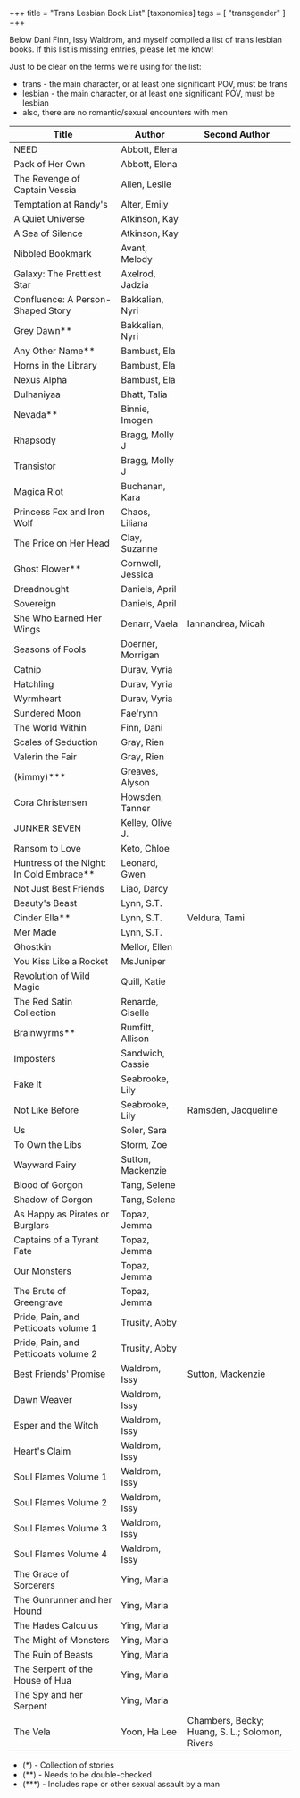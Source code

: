 +++
title = "Trans Lesbian Book List"
[taxonomies]
tags = [ "transgender" ]
+++

Below Dani Finn, Issy Waldrom, and myself compiled a list of trans lesbian books. If this list is missing entries, please let me know!

Just to be clear on the terms we're using for the list:

- trans - the main character, or at least one significant POV, must be trans
- lesbian - the main character, or at least one significant POV, must be lesbian
- also, there are no romantic/sexual encounters with men

| Title                                      | Author            | Second Author                                  |
| ------------------------------------------ | ----------------- | ---------------------------------------------- |
| NEED                                       | Abbott, Elena     |                                                |
| Pack of Her Own                            | Abbott, Elena     |                                                |
| The Revenge of Captain Vessia              | Allen, Leslie     |                                                |
| Temptation at Randy's                      | Alter, Emily      |                                                |
| A Quiet Universe                           | Atkinson, Kay     |                                                |
| A Sea of Silence                           | Atkinson, Kay     |                                                |
| Nibbled Bookmark                           | Avant, Melody     |                                                |
| Galaxy: The Prettiest Star                 | Axelrod, Jadzia   |                                                |
| Confluence: A Person-Shaped Story          | Bakkalian, Nyri   |                                                |
| Grey Dawn\*\*                              | Bakkalian, Nyri   |                                                |
| Any Other Name\*\*                         | Bambust, Ela      |                                                |
| Horns in the Library                       | Bambust, Ela      |                                                |
| Nexus Alpha                                | Bambust, Ela      |                                                |
| Dulhaniyaa                                 | Bhatt, Talia      |                                                |
| Nevada\*\*                                 | Binnie, Imogen    |                                                |
| Rhapsody                                   | Bragg, Molly J    |                                                |
| Transistor                                 | Bragg, Molly J    |                                                |
| Magica Riot                                | Buchanan, Kara    |                                                |
| Princess Fox and Iron Wolf                 | Chaos, Liliana    |                                                |
| The Price on Her Head                      | Clay, Suzanne     |                                                |
| Ghost Flower\*\*                           | Cornwell, Jessica |                                                |
| Dreadnought                                | Daniels, April    |                                                |
| Sovereign                                  | Daniels, April    |                                                |
| She Who Earned Her Wings                   | Denarr, Vaela     | Iannandrea, Micah                              |
| Seasons of Fools                           | Doerner, Morrigan |                                                |
| Catnip                                     | Durav, Vyria      |                                                |
| Hatchling                                  | Durav, Vyria      |                                                |
| Wyrmheart                                  | Durav, Vyria      |                                                |
| Sundered Moon                              | Fae'rynn          |                                                |
| The World Within                           | Finn, Dani        |                                                |
| Scales of Seduction                        | Gray, Rien        |                                                |
| Valerin the Fair                           | Gray, Rien        |                                                |
| (kimmy)\*\*\*                              | Greaves, Alyson   |                                                |
| Cora Christensen                           | Howsden, Tanner   |                                                |
| JUNKER SEVEN                               | Kelley, Olive J.  |                                                |
| Ransom to Love                             | Keto, Chloe       |                                                |
| Huntress of the Night: In Cold Embrace\*\* | Leonard, Gwen     |                                                |
| Not Just Best Friends                      | Liao, Darcy       |                                                |
| Beauty's Beast                             | Lynn, S.T.        |                                                |
| Cinder Ella\*\*                            | Lynn, S.T.        | Veldura, Tami                                  |
| Mer Made                                   | Lynn, S.T.        |                                                |
| Ghostkin                                   | Mellor, Ellen     |                                                |
| You Kiss Like a Rocket                     | MsJuniper         |                                                |
| Revolution of Wild Magic                   | Quill, Katie      |                                                |
| The Red Satin Collection                   | Renarde, Giselle  |                                                |
| Brainwyrms\*\*                             | Rumfitt, Allison  |                                                |
| Imposters                                  | Sandwich, Cassie  |                                                |
| Fake It                                    | Seabrooke, Lily   |                                                |
| Not Like Before                            | Seabrooke, Lily   | Ramsden, Jacqueline                            |
| Us                                         | Soler, Sara       |                                                |
| To Own the Libs                            | Storm, Zoe        |                                                |
| Wayward Fairy                              | Sutton, Mackenzie |                                                |
| Blood of Gorgon                            | Tang, Selene      |                                                |
| Shadow of Gorgon                           | Tang, Selene      |                                                |
| As Happy as Pirates or Burglars            | Topaz, Jemma      |                                                |
| Captains of a Tyrant Fate                  | Topaz, Jemma      |                                                |
| Our Monsters                               | Topaz, Jemma      |                                                |
| The Brute of Greengrave                    | Topaz, Jemma      |                                                |
| Pride, Pain, and Petticoats volume 1       | Trusity, Abby     |                                                |
| Pride, Pain, and Petticoats volume 2       | Trusity, Abby     |                                                |
| Best Friends' Promise                      | Waldrom, Issy     | Sutton, Mackenzie                              |
| Dawn Weaver                                | Waldrom, Issy     |                                                |
| Esper and the Witch                        | Waldrom, Issy     |                                                |
| Heart's Claim                              | Waldrom, Issy     |                                                |
| Soul Flames Volume 1                       | Waldrom, Issy     |                                                |
| Soul Flames Volume 2                       | Waldrom, Issy     |                                                |
| Soul Flames Volume 3                       | Waldrom, Issy     |                                                |
| Soul Flames Volume 4                       | Waldrom, Issy     |                                                |
| The Grace of Sorcerers                     | Ying, Maria       |                                                |
| The Gunrunner and her Hound                | Ying, Maria       |                                                |
| The Hades Calculus                         | Ying, Maria       |                                                |
| The Might of Monsters                      | Ying, Maria       |                                                |
| The Ruin of Beasts                         | Ying, Maria       |                                                |
| The Serpent of the House of Hua            | Ying, Maria       |                                                |
| The Spy and her Serpent                    | Ying, Maria       |                                                |
| The Vela                                   | Yoon, Ha Lee      | Chambers, Becky; Huang, S. L.; Solomon, Rivers |

- (\*) - Collection of stories
- (\*\*) - Needs to be double-checked
- (\*\*\*) - Includes rape or other sexual assault by a man
